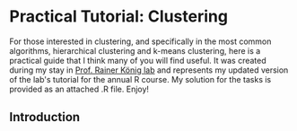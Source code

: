 
# Practical Tutorial: Clustering
 
For those interested in clustering, and specifically in the most common algorithms, hierarchical clustering and k-means clustering, here is a practical guide that I think many of you will find useful. It was created during my stay in [Prof. Rainer König lab](https://www.uniklinikum-jena.de/infektionsmedizin/Forschung/Modelling.html) and represents my updated version of the lab's tutorial for the annual R course. My solution for the tasks is provided as an attached .R file. Enjoy!


## Introduction
